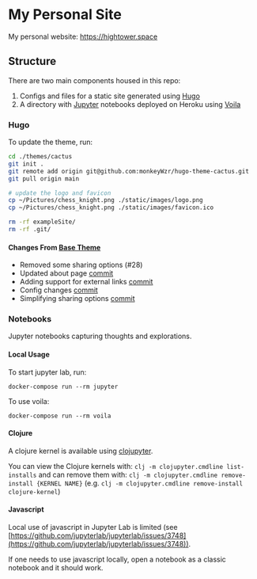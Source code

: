 # My Personal Site

My personal website: https://hightower.space

## Structure

There are two main components housed in this repo:

1. Configs and files for a static site generated using [Hugo](gohugo.io)
2. A directory with [Jupyter](https://jupyter.org/) notebooks deployed on Heroku using [Voila](https://github.com/voila-dashboards/voila)

### Hugo

To update the theme, run:

```bash
cd ./themes/cactus
git init .
git remote add origin git@github.com:monkeyWzr/hugo-theme-cactus.git
git pull origin main

# update the logo and favicon
cp ~/Pictures/chess_knight.png ./static/images/logo.png
cp ~/Pictures/chess_knight.png ./static/images/favicon.ico

rm -rf exampleSite/
rm -rf .git/
```

#### Changes From [Base Theme](https://github.com/monkeyWzr/hugo-theme-cactus)

- Removed some sharing options (#28)
- Updated about page [commit](https://github.com/fhightower/fhightower.github.io/commit/c4ad78d721282173cb6a2950a89175f3900cf5eb)
- Adding support for external links [commit](https://github.com/fhightower/fhightower.github.io/commit/35afe3e4d0e2c5ed67f02b054c1b16eabd06185e)
- Config changes [commit](https://github.com/fhightower/fhightower.github.io/commit/fa181b39b98b3a2a52c4deacacf33ab8c6d38b56#diff-28043ff911f28a5cb5742f7638363546311225a63eabc365af5356c70d4deb77)
- Simplifying sharing options [commit](https://github.com/fhightower/fhightower.github.io/commit/75304fa0f30f13cbf49f581c086db487b1085a92#diff-385e3689cd88941ebcd3dee3b5032a9e18a1d64ddbca65ae7c32faf0dcb3ef8b)

### Notebooks

Jupyter notebooks capturing thoughts and explorations.

#### Local Usage

To start jupyter lab, run:

```
docker-compose run --rm jupyter
```

To use voila:

```
docker-compose run --rm voila
```

#### Clojure

A clojure kernel is available using [clojupyter](https://github.com/clojupyter/clojupyter).

You can view the Clojure kernels with: `clj -m clojupyter.cmdline list-installs`
and can remove them with: `clj -m clojupyter.cmdline remove-install {KERNEL NAME}`
(e.g. `clj -m clojupyter.cmdline remove-install clojure-kernel`)

#### Javascript

Local use of javascript in Jupyter Lab is limited (see [https://github.com/jupyterlab/jupyterlab/issues/3748](https://github.com/jupyterlab/jupyterlab/issues/3748)).

If one needs to use javascript locally, open a notebook as a classic notebook and it should work.
